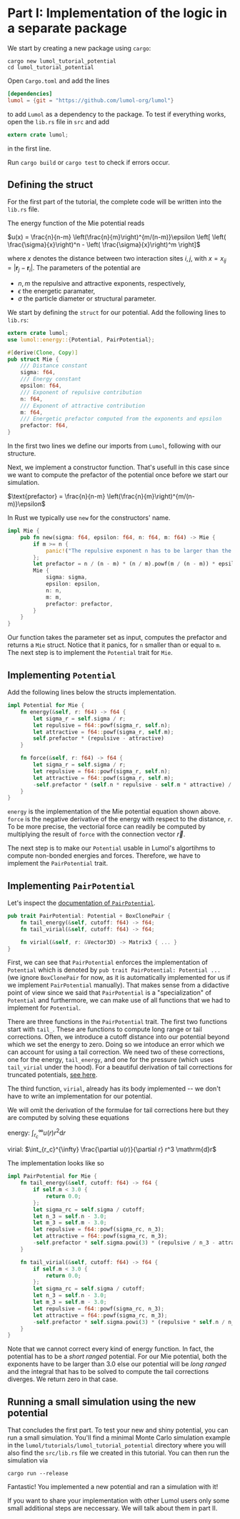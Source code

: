 # Part I: Implementation of the logic in a separate package

We start by creating a new package using `cargo`:

```
cargo new lumol_tutorial_potential
cd lumol_tutorial_potential
```

Open `Cargo.toml` and add the lines
```toml
[dependencies]
lumol = {git = "https://github.com/lumol-org/lumol"}
```

to add `Lumol` as a dependency to the package.
To test if everything works, open the `lib.rs` file in `src` and add
```rust
extern crate lumol;
```
in the first line.

Run `cargo build` or `cargo test` to check if errors occur.

## Defining the struct

For the first part of the tutorial, the complete code will be written into the `lib.rs` file.

The energy function of the Mie potential reads

$u(x) = \frac{n}{n-m} \left(\frac{n}{m}\right)^{m/(n-m)}\epsilon \left[ \left( \frac{\sigma}{x}\right)^n - \left( \frac{\sigma}{x}\right)^m \right]$

where $x$ denotes the distance between two interaction sites $i, j$, with $x = x_{ij} = | \mathbf{r}_j - \mathbf{r}_i |$. The parameters of the potential are

- $n, m$ the repulsive and attractive exponents, respectively,
- $\epsilon$ the energetic paramater,
- $\sigma$ the particle diameter or structural parameter.

We start by defining the `struct` for our potential. Add the following lines to `lib.rs`:

```rust
extern crate lumol;
use lumol::energy::{Potential, PairPotential};

#[derive(Clone, Copy)]
pub struct Mie {
    /// Distance constant
    sigma: f64,
    /// Energy constant
    epsilon: f64,
    /// Exponent of repulsive contribution
    n: f64,
    /// Exponent of attractive contribution
    m: f64,
    /// Energetic prefactor computed from the exponents and epsilon
    prefactor: f64,
}
```

In the first two lines we define our imports from `Lumol`, following with our structure.

Next, we implement a constructor function. That's usefull in this case since we want to compute the prefactor
of the potential once before we start our simulation.

$\text{prefactor} = \frac{n}{n-m} \left(\frac{n}{m}\right)^{m/(n-m)}\epsilon$

In Rust we typically use `new` for the constructors' name.

```rust
impl Mie {
    pub fn new(sigma: f64, epsilon: f64, n: f64, m: f64) -> Mie {
        if m >= n {
            panic!("The repulsive exponent n has to be larger than the attractive exponent m")
        };
        let prefactor = n / (n - m) * (n / m).powf(m / (n - m)) * epsilon;
        Mie {
            sigma: sigma,
            epsilon: epsilon,
            n: n,
            m: m,
            prefactor: prefactor,
        }
    }
}
```

Our function takes the parameter set as input, computes the prefactor and returns a `Mie` struct. Notice that
it panics, for `n` smaller than or equal to `m`.
The next step is to implement the `Potential` trait for `Mie`.

## Implementing `Potential`

Add the following lines below the structs implementation.

```rust
impl Potential for Mie {
    fn energy(&self, r: f64) -> f64 {
        let sigma_r = self.sigma / r;
        let repulsive = f64::powf(sigma_r, self.n);
        let attractive = f64::powf(sigma_r, self.m);
        self.prefactor * (repulsive - attractive)
    }

    fn force(&self, r: f64) -> f64 {
        let sigma_r = self.sigma / r;
        let repulsive = f64::powf(sigma_r, self.n);
        let attractive = f64::powf(sigma_r, self.m);
        -self.prefactor * (self.n * repulsive - self.m * attractive) / r
    }
}
```

`energy` is the implementation of the Mie potential equation shown above.
`force` is the negative derivative of the energy with respect to the distance, `r`.
To be more precise, the vectorial force can readily be computed by multiplying the
result of `force` with the connection vector $\vec{r}$.

The next step is to make our `Potential` usable in Lumol's algortihms to compute
non-bonded energies and forces.
Therefore, we have to implement the `PairPotential` trait.

## Implementing `PairPotential`

Let's inspect the [documentation of `PairPotential`](http://lumol.org/lumol/latest/lumol/energy/trait.PairPotential.html).

```rust
pub trait PairPotential: Potential + BoxClonePair {
    fn tail_energy(&self, cutoff: f64) -> f64;
    fn tail_virial(&self, cutoff: f64) -> f64;

    fn virial(&self, r: &Vector3D) -> Matrix3 { ... }
}
```

First, we can see that `PairPotential` enforces the implementation of `Potential` which is denoted by `pub trait PairPotential: Potential ...` (we ignore `BoxClonePair` for now, as it is automatically implemented for us if we implement `PairPotential` manually).
That makes sense from a didactive point of view since we said that `PairPotential` is a "specialization" of `Potential`
and furthermore, we can make use of all functions that we had to implement for `Potential`.

There are three functions in the `PairPotential` trait. The first two functions start with `tail_`.
These are functions to compute long range or tail corrections.
Often, we introduce a cutoff distance into our potential beyond which we set the energy to zero.
Doing so we intoduce an error which we can account for using a tail correction.
We need two of these corrections, one for the energy, `tail_energy`, and one for the pressure (which uses `tail_virial`
under the hood). For a beautiful derivation of tail corrections for truncated potentials, [see here](https://engineering.ucsb.edu/~shell/che210d/Simulations_of_bulk_phases.pdf).

The third function, `virial`, already has its body implemented -- we don't have to write an implementation for
our potential.

We will omit the derivation of the formulae for tail corrections here but they are computed by solving these equations

energy: $\int_{r_c}^{\infty} u(r) r^2 \mathrm{d}r$

virial: $\int_{r_c}^{\infty} \frac{\partial u(r)}{\partial r} r^3 \mathrm{d}r$

The implementation looks like so

```rust
impl PairPotential for Mie {
    fn tail_energy(&self, cutoff: f64) -> f64 {
        if self.m < 3.0 {
            return 0.0;
        };
        let sigma_rc = self.sigma / cutoff;
        let n_3 = self.n - 3.0;
        let m_3 = self.m - 3.0;
        let repulsive = f64::powf(sigma_rc, n_3);
        let attractive = f64::powf(sigma_rc, m_3);
        -self.prefactor * self.sigma.powi(3) * (repulsive / n_3 - attractive / m_3)
    }

    fn tail_virial(&self, cutoff: f64) -> f64 {
        if self.m < 3.0 {
            return 0.0;
        };
        let sigma_rc = self.sigma / cutoff;
        let n_3 = self.n - 3.0;
        let m_3 = self.m - 3.0;
        let repulsive = f64::powf(sigma_rc, n_3);
        let attractive = f64::powf(sigma_rc, m_3);
        -self.prefactor * self.sigma.powi(3) * (repulsive * self.n / n_3 - attractive * self.m / m_3)
    }
}
```

Note that we cannot correct every kind of energy function.
In fact, the potential has to be a *short ranged* potential.
For our Mie potential, both the exponents have to be larger than 3.0 else our potential will be *long ranged* and
the integral that has to be solved to compute the tail corrections diverges.
We return zero in that case.

## Running a small simulation using the new potential

That concludes the first part.
To test your new and shiny potential, you can run a small simulation.
You'll find a minimal Monte Carlo simulation example in the `lumol/tutorials/lumol_tutorial_potential` directory where you will also find the `src/lib.rs` file we created in this tutorial.
You can then run the simulation via
```
cargo run --release
```

Fantastic! You implemented a new potential and ran a simulation with it!

If you want to share your implementation with other Lumol users only some small additional steps are neccessary.
We will talk about them in part II.
